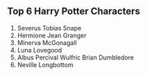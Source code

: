 ## Top 6 Harry Potter Characters
1. Severus Tobias Snape
2. Hermione Jean Granger
3. Minerva McGonagall
4. Luna Lovegood
5. Albus Percival Wulfric Brian Dumbledore
6. Neville Longbottom
